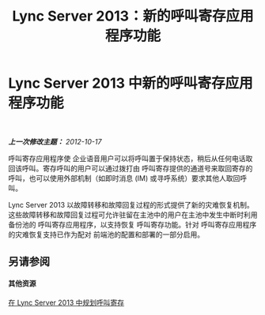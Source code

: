 ﻿---
title: Lync Server 2013：新的呼叫寄存应用程序功能
TOCTitle: 新的呼叫寄存应用程序功能
ms:assetid: bddff13c-92cc-47fd-bfd4-6e8bfbfed11b
ms:mtpsurl: https://technet.microsoft.com/zh-cn/library/Gg412927(v=OCS.15)
ms:contentKeyID: 49314095
ms.date: 05/19/2016
mtps_version: v=OCS.15
ms.translationtype: HT
---

# Lync Server 2013 中新的呼叫寄存应用程序功能

 

_**上一次修改主题：** 2012-10-17_

呼叫寄存应用程序使 企业语音用户可以将呼叫置于保持状态，稍后从任何电话取回该呼叫。寄存呼叫的用户可以通过拨打由 呼叫寄存提供的通道号来取回寄存的呼叫，也可以使用外部机制（如即时消息 (IM) 或寻呼系统）要求其他人取回呼叫。

Lync Server 2013 以故障转移和故障回复过程的形式提供了新的灾难恢复机制。这些故障转移和故障回复过程可允许驻留在主池中的用户在主池中发生中断时利用备份池的 呼叫寄存应用程序，以支持恢复 呼叫寄存功能。针对 呼叫寄存应用程序的灾难恢复支持已作为配对 前端池的配置和部署的一部分启用。

## 另请参阅

#### 其他资源

[在 Lync Server 2013 中规划呼叫寄存](lync-server-2013-planning-for-call-park.md)


